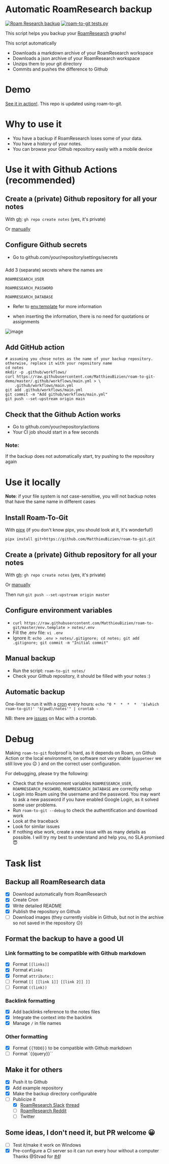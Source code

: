 # Automatic RoamResearch backup

[![Roam Research backup](https://github.com/MatthieuBizien/roam-to-git-demo/workflows/Roam%20Research%20backup/badge.svg)](https://github.com/MatthieuBizien/roam-to-git-demo/actions)
[![roam-to-git tests.py](https://github.com/MatthieuBizien/roam-to-git/workflows/roam-to-git%20tests.py/badge.svg)](https://github.com/MatthieuBizien/roam-to-git/actions)

This script helps you backup your [RoamResearch](https://roamresearch.com/) graphs!

This script automatically
- Downloads a markdown archive of your RoamResearch workspace
- Downloads a json archive of your RoamResearch workspace
- Unzips them to your git directory
- Commits and pushes the difference to Github

# Demo
[See it in action!](https://github.com/MatthieuBizien/roam-to-git-demo). This repo is updated using roam-to-git.

# Why to use it

- You have a backup if RoamResearch loses some of your data.
- You have a history of your notes.
- You can browse your Github repository easily with a mobile device


# Use it with Github Actions (recommended)

##  Create a (private) Github repository for all your notes

With [gh](https://github.com/cli/cli): `gh repo create notes` (yes, it's private)

Or [manually](https://help.github.com/en/github/getting-started-with-github/create-a-repo)

## Configure Github secrets 

- Go to github.com/your/repository/settings/secrets 

###

Add 3 (separate) secrets where the names are 

`ROAMRESEARCH_USER`

`ROAMRESEARCH_PASSWORD`

`ROAMRESEARCH_DATABASE`

- Refer to [env.template](env.template) for more information

- when inserting the information, there is no need for quotations or assignments

![image](https://user-images.githubusercontent.com/173090/90904133-2cf1c900-e3cf-11ea-960d-71d0543b8158.png)


## Add GitHub action

```
# assuming you chose notes as the name of your backup repository. otherwise, replace it with your repository name
cd notes
mkdir -p .github/workflows/
curl https://raw.githubusercontent.com/MatthieuBizien/roam-to-git-demo/master/.github/workflows/main.yml > \
    .github/workflows/main.yml
git add .github/workflows/main.yml
git commit -m "Add github/workflows/main.yml"
git push --set-upstream origin main
```

## Check that the Github Action works

- Go to github.com/your/repository/actions
- Your CI job should start in a few seconds

### Note:

If the backup does not automatically start, try pushing to the repository again


# Use it locally

**Note**: if your file system is not case-sensitive, you will not backup notes that have the same name in different 
cases

## Install Roam-To-Git
With [pipx](https://github.com/pipxproject/pipx) 
(if you don't know pipx, you should look at it, it's wonderful!)

`pipx install git+https://github.com/MatthieuBizien/roam-to-git.git`

## Create a (private) Github repository for all your notes

With [gh](https://github.com/cli/cli): `gh repo create notes` (yes, it's private)

Or [manually](https://help.github.com/en/github/getting-started-with-github/create-a-repo)

Then run `git push --set-upstream origin master`

## Configure environment variables

- `curl https://raw.githubusercontent.com/MatthieuBizien/roam-to-git/master/env.template > notes/.env`
- Fill the .env file: `vi .env`
- Ignore it: `echo .env > notes/.gitignore; cd notes; git add .gitignore; git commit -m "Initial commit"`

## Manual backup

- Run the script: `roam-to-git notes/`
- Check your Github repository, it should be filled with your notes :)

## Automatic backup

One-liner to run it with a [cron](https://en.wikipedia.org/wiki/Cron) every hours: 
`echo "0 *  *  *  *  '$(which roam-to-git)' '$(pwd)/notes'" | crontab -`

NB: there are [issues](https://github.com/MatthieuBizien/roam-to-git/issues/43) on Mac with a crontab.

# Debug

Making `roam-to-git` foolproof is hard, as it depends on Roam, on Github Action or the local environment, 
on software not very stable (`pyppeteer` we still love you 😉 )
and on the correct user configuration.

For debugging, please try the following:

- Check that the environment variables `ROAMRESEARCH_USER`, `ROAMRESEARCH_PASSWORD`, `ROAMRESEARCH_DATABASE` are correctly setup
- Login into Roam using the username and the password. 
You may want to ask a new password if you have enabled Google Login, as it solved some user problems.
- Run `roam-to-git --debug` to check the authentification and download work
- Look at the traceback
- Look for similar issues
- If nothing else work, create a new issue with as many details as possible. 
I will try my best to understand and help you, no SLA promised 😇

# Task list

## Backup all RoamResearch data

- [x] Download automatically from RoamResearch
- [x] Create Cron
- [x] Write detailed README
- [x] Publish the repository on Github
- [ ] Download images (they currently visible in Github, but not in the archive so not saved in the repository 😕)

## Format the backup to have a good UI

### Link formatting to be compatible with Github markdown
- [x] Format `[[links]]`
- [x] Format `#links`
- [x] Format `attribute::`
- [ ] Format `[[ [[link 1]] [[link 2]] ]]` 
- [ ] Format `((link))`

### Backlink formatting
- [x] Add backlinks reference to the notes files
- [x] Integrate the context into the backlink
- [x] Manage `/` in file names

### Other formatting
- [x] Format `{{TODO}}` to be compatible with Github markdown
- [ ] Format `{{query}}``

## Make it for others
- [x] Push it to Github
- [x] Add example repository
- [x] Make the backup directory configurable
- [ ] Publicize it
    - [x] [RoamResearch Slack](https://roamresearch.slack.com/) [thread](https://roamresearch.slack.com/archives/CN5MK4D2M/p1588670473431200)
    - [ ] [RoamResearch Reddit](https://www.reddit.com/r/RoamResearch/)
    - [ ] Twitter

## Some ideas, I don't need it, but PR welcome 😀
- [ ] Test it/make it work on Windows
- [x] Pre-configure a CI server so it can run every hour without a computer
    Thanks @Stvad for [#4](https://github.com/MatthieuBizien/roam-to-git/issues/4)!

